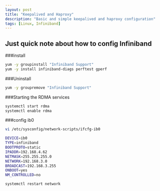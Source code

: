 ```yaml
---
layout: post
title: "Keepalived and Haproxy"
description: "Basic and simple keepalived and haproxy configuration"
tags: [Linux, Infiniband]
---
```


## Just quick note about how to config Infiniband

###install

```bash
yum -y groupinstall "Infiniband Support"
yum -y install infiniband-diags perftest gperf
```

###Uninstall

```bash
yum -y groupremove "Infiniband Support"
```

###Starting the RDMA services

```bash
systemctl start rdma
systemctl enable rdma
```

###config ib0

```bash
vi /etc/sysconfig/network-scripts/ifcfg-ib0

DEVICE=ib0
TYPE=infiniband
BOOTPROTO=static
IPADDR=192.168.4.62
NETMASK=255.255.255.0
NETWORK=192.168.3.0
BROADCAST=192.168.3.255
ONBOOT=yes
NM_CONTROLLED=no

systemctl restart network

```

